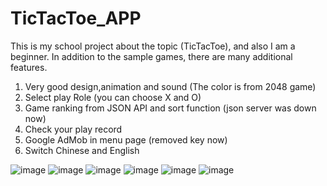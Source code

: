 # TicTacToe_APP
This is my school project about the topic (TicTacToe), and also I am a beginner.
In addition to the sample games, there are many additional features.
1. Very good design,animation and sound (The color is from 2048 game)
2. Select play Role (you can choose X and O)
3. Game ranking from JSON API and sort function (json server was down now)
4. Check your play record  
5. Google AdMob in menu page (removed key now)
6. Switch Chinese and English

![image](https://user-images.githubusercontent.com/31412017/199261475-d09bf698-345f-4ee0-bb0d-57f00564281f.png)
![image](https://user-images.githubusercontent.com/31412017/199261514-475af3a6-cf3b-46c2-a61b-aba2fefaf44c.png)
![image](https://user-images.githubusercontent.com/31412017/199261586-7c142caa-d2b0-4b8a-8ff6-e72fc261adc0.png)
![image](https://user-images.githubusercontent.com/31412017/199261640-eaf42bec-d902-483a-8a01-0bdba61025b9.png)
![image](https://user-images.githubusercontent.com/31412017/199261685-84f7fcd7-9c87-405a-b1ef-9b341cefeb48.png)
![image](https://user-images.githubusercontent.com/31412017/199261802-6d5460d2-c602-4595-af59-4d6ec315b811.png)
